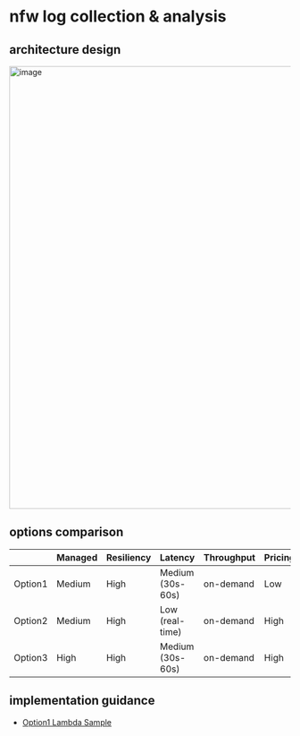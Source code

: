 # nfw log collection & analysis

## architecture design

<img width="791" alt="image" src="https://github.com/user-attachments/assets/a795c0cf-2670-43f0-92dd-123dd6c358bc" />

## options comparison

|          | Managed | Resiliency  | Latency         | Throughput | Pricing |
| -------- | ------- | ----------- | --------------- | ---------- | ------- |
| Option1  | Medium  | High        | Medium (30s-60s)| on-demand  | Low     |
| Option2  | Medium  | High        | Low (real-time) | on-demand  | High    |
| Option3  | High    | High        | Medium (30s-60s)| on-demand  | High    |

## implementation guidance
- [Option1 Lambda Sample](https://docs.aws.amazon.com/opensearch-service/latest/developerguide/integrations-s3-lambda.html)
